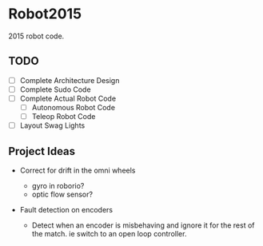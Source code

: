 # Robot2015
2015 robot code.

## TODO
- [ ] Complete Architecture Design
- [ ] Complete Sudo Code
- [ ] Complete Actual Robot Code
	- [ ] Autonomous Robot Code
	- [ ] Teleop Robot Code
- [ ] Layout Swag Lights

## Project Ideas
* Correct for drift in the omni wheels
	* gyro in roborio?
	* optic flow sensor?

* Fault detection on encoders
	* Detect when an encoder is misbehaving and ignore it for the rest of the match. ie switch to an open loop controller.
